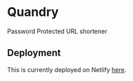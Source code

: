 # Quandry
Password Protected URL shortener
## Deployment
This is currently deployed on Netlify [here](https://dapper-snickerdoodle-33aacf.netlify.app). 